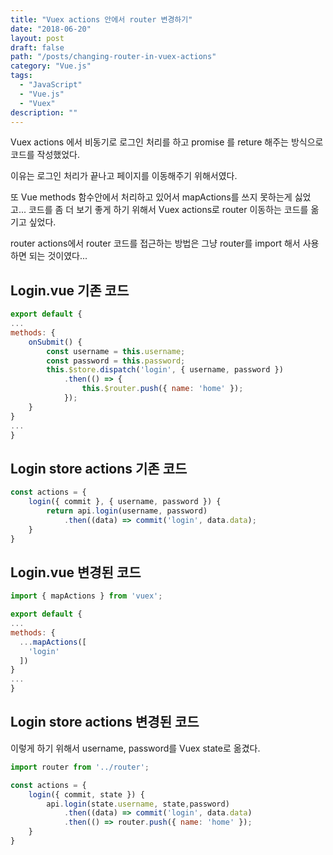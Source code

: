 ```yaml
---
title: "Vuex actions 안에서 router 변경하기"
date: "2018-06-20"
layout: post
draft: false
path: "/posts/changing-router-in-vuex-actions"
category: "Vue.js"
tags: 
  - "JavaScript"
  - "Vue.js"
  - "Vuex"
description: ""  
---
```



Vuex actions 에서 비동기로 로그인 처리를 하고 promise 를 reture 해주는 방식으로 코드를 작성했었다.

이유는 로그인 처리가 끝나고 페이지를 이동해주기 위해서였다.

또 Vue methods 함수안에서 처리하고 있어서 mapActions를 쓰지 못하는게 싫었고... 
코드를 좀 더 보기 좋게 하기 위해서 Vuex actions로 router 이동하는 코드를 옮기고 싶었다.

router actions에서 router 코드를 접근하는 방법은 그냥 router를 import 해서 사용하면 되는 것이였다...

## Login.vue 기존 코드
``` js
export default {
...
methods: {
	onSubmit() {
		const username = this.username;
		const password = this.password;
		this.$store.dispatch('login', { username, password })
			.then(() => {
				this.$router.push({ name: 'home' });
			});
	}
}
...
}
```

## Login store actions 기존 코드
``` js
const actions = {
	login({ commit }, { username, password }) {
		return api.login(username, password)
			.then((data) => commit('login', data.data);
	}
}
```

## Login.vue 변경된 코드

``` js
import { mapActions } from 'vuex';

export default {
...
methods: {
  ...mapActions([
    'login'
  ])
}
...
}
```

## Login store actions 변경된 코드
이렇게 하기 위해서 username, password를 Vuex state로 옮겼다.

``` js
import router from '../router';

const actions = {
	login({ commit, state }) {
		api.login(state.username, state,password)
			.then((data) => commit('login', data.data)
			.then(() => router.push({ name: 'home' });
	}
}
```
